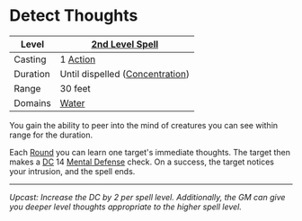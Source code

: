 # Detect Thoughts

| Level    | [2nd Level Spell](2nd%20Level%20Spells.md)                            |
| -------- | --------------------------------------------------------------------- |
| Casting  | 1 [Action](../../../../Game%20Procedures/Core%20Procedures/Action.md) |
| Duration | Until dispelled ([Concentration](../../Concentration.md))             |
| Range    | 30 feet                                                               |
| Domains  | [Water](../../Spell%20Domains/Water.md)                               |

You gain the ability to peer into the mind of creatures you can see within range for the duration.

Each [Round](../../../../Game%20Procedures/Core%20Procedures/Round.md#Round) you can learn one target's immediate thoughts. The target then makes a [DC](../../../../Game%20Procedures/Core%20Procedures/DC.md) 14 [Mental Defense](../../../../Player%20Characters/Derived%20Statistics/Mental%20Defense.md) check. On a success, the target notices your intrusion, and the spell ends.

---
*Upcast: Increase the DC by 2 per spell level. Additionally, the GM can give you deeper level thoughts appropriate to the higher spell level.*

